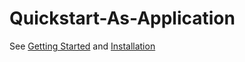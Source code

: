 # Quickstart-As-Application

See [Getting Started](https://github.com/cayleygraph/cayley/blob/master/docs/Getting-Started.md) and [Installation](https://github.com/cayleygraph/cayley/blob/master/docs/Installation.md)

